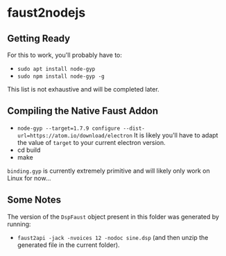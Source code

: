 # faust2nodejs

## Getting Ready

For this to work, you'll probably have to:

* `sudo apt install node-gyp`
* `sudo npm install node-gyp -g`

This list is not exhaustive and will be completed later.

## Compiling the Native Faust Addon 

* `node-gyp --target=1.7.9 configure --dist-url=https://atom.io/download/electron`
It is likely you'll have to adapt the value of `target` to your current 
electron version.
* cd build
* make

`binding.gyp` is currently extremely primitive and will likely only work on 
Linux for now... 

## Some Notes

The version of the `DspFaust` object present in this folder was generated
by running:

* `faust2api -jack -nvoices 12 -nodoc sine.dsp` (and then unzip the generated
file in the current folder).